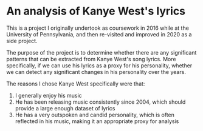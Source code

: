# An analysis of Kanye West's lyrics
 
This is a project I originally undertook as coursework in 2016 while at the University of Pennsylvania, and then re-visited and improved in 2020 as a side project. 

The purpose of the project is to determine whether there are any significant patterns that can be extracted from Kanye West's song lyrics. More specifically, if we can use his lyrics as a proxy for his personality, whether we can detect any significant changes in his personality over the years. 

The reasons I chose Kanye West specifically were that: 
  1) I generally enjoy his music 
  2) He has been releasing music consistently since 2004, which should provide a large enough dataset of lyrics
  3) He has a very outspoken and candid personality, which is often reflected in his music, making it an appropriate proxy for analysis
